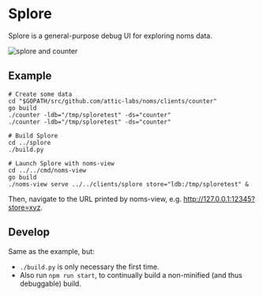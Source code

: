 # Splore

Splore is a general-purpose debug UI for exploring noms data.

![splore and counter](screenshot.png)

## Example

```
# Create some data
cd "$GOPATH/src/github.com/attic-labs/noms/clients/counter"
go build
./counter -ldb="/tmp/sploretest" -ds="counter"
./counter -ldb="/tmp/sploretest" -ds="counter"

# Build Splore
cd ../splore
./build.py

# Launch Splore with noms-view
cd ../../cmd/noms-view
go build
./noms-view serve ../../clients/splore store="ldb:/tmp/sploretest" &
```

Then, navigate to the URL printed by noms-view, e.g. http://127.0.0.1:12345?store=xyz.

## Develop

Same as the example, but:
* `./build.py` is only necessary the first time.
* Also run `npm run start`, to continually build a non-minified (and thus debuggable) build.
